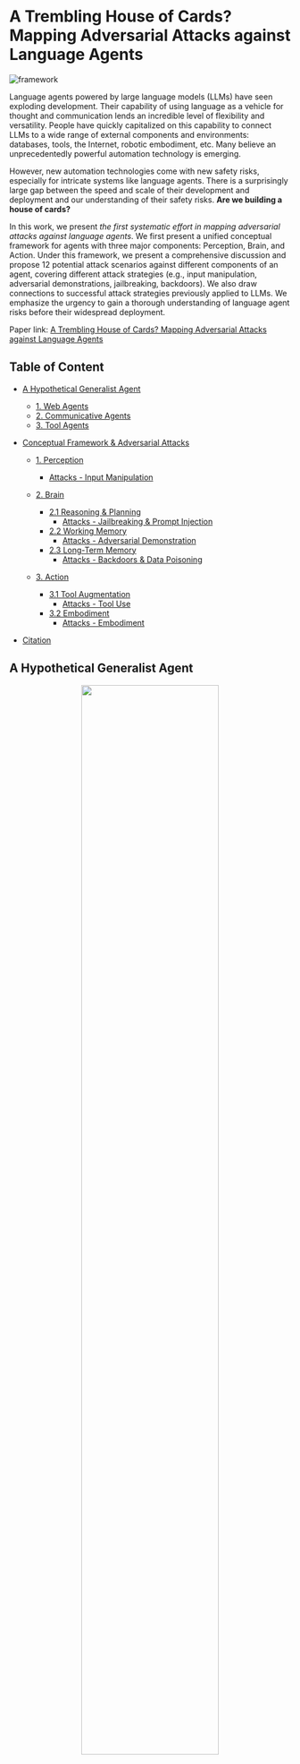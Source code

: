 # A Trembling House of Cards? Mapping Adversarial Attacks against Language Agents

<!-- This is the repo for our paper "[A Trembling House of Cards? Mapping Adversarial Attacks against Language Agents](https://arxiv.org/abs/2402.10196)". Stay tuned! -->

![framework](assets/framework.png)

Language agents powered by large language models (LLMs) have seen exploding development. Their capability of using language as a vehicle for thought and communication lends an incredible level of flexibility and versatility. People have quickly capitalized on this capability to connect LLMs to a wide range of external components and environments: databases, tools, the Internet, robotic embodiment, etc. Many believe an unprecedentedly powerful automation technology is emerging. 

However, new automation technologies come with new safety risks, especially for intricate systems like language agents. There is a surprisingly large gap between the speed and scale of their development and deployment and our understanding of their safety risks. **Are we building a house of cards?** 

In this work, we present *the first systematic effort in mapping adversarial attacks against language agents*. We first present a unified conceptual framework for agents with three major components: Perception, Brain, and Action. Under this framework, we present a comprehensive discussion and propose 12 potential attack scenarios against different components of an agent, covering different attack strategies (e.g., input manipulation, adversarial demonstrations, jailbreaking, backdoors). We also draw connections to successful attack strategies previously applied to LLMs. We emphasize the urgency to gain a thorough understanding of language agent risks before their widespread deployment.

Paper link: [A Trembling House of Cards? Mapping Adversarial Attacks against Language Agents](https://arxiv.org/abs/2402.10196)

## Table of Content
- [A Hypothetical Generalist Agent](#a-hypothetical-generalist-agent)
  - [1. Web Agents](#1-web-agents)
  - [2. Communicative Agents](#2-communicative-agents)
  - [3. Tool Agents](#3-tool-agents)

- [Conceptual Framework & Adversarial Attacks](#conceptual-framework--adversarial-attacks)
  - [1. Perception](#1-perception)
    - [Attacks - Input Manipulation](#attacks---input-manipulation)

  - [2. Brain](#2-brain)
    - [2.1 Reasoning & Planning](#21-reasoning--planning)
      - [Attacks - Jailbreaking & Prompt Injection](#attacks---jailbreaking--prompt-injection)
    - [2.2 Working Memory](#22-working-memory)
      - [Attacks - Adversarial Demonstration](#attacks---adversarial-demonstration)
    - [2.3 Long-Term Memory](#23-long-term-memory)
      - [Attacks - Backdoors & Data Poisoning](#attacks---backdoors--data-poisoning)

  - [3. Action](#action)
    - [3.1 Tool Augmentation](#31-tool-augmentation)
      - [Attacks - Tool Use](#attacks---tool-use)
    - [3.2 Embodiment](#32-embodiment)
      - [Attacks - Embodiment](#attacks---embodiment)

- [Citation](#citation)

## A Hypothetical Generalist Agent

<!-- ![example agent](assets/running_agent.png) -->

<div align=center><img src="./assets/running_agent.png" width="70%" /></div>

We introduce **ULTRON**, a hypothetical language agent designed as a versatile assistant capable of performing complex tasks in both virtual and physical environments. It represents our envisioned agent that could be made possible in the future, drawing upon the development of various types of agents, including Web Agents, Communicative Agents, and Tool Agents. ULTRON integrates the functionalities from these agent categories, including web navigation, chat interaction, and external tool utilization. Below, we compile an overview of relevant work for each agent category.

### 1. Web Agents

- **Webgpt: Browser-assisted question-answering with human feedback** [[paper](https://arxiv.org/abs/2112.09332)]

  *Reiichiro Nakano, Jacob Hilton, Suchir Balaji, Jeff Wu, Long Ouyang, Christina Kim, Christopher Hesse, Shantanu Jain, Vineet Kosaraju, William Saunders, et al. 2021.*

- **Webshop: Towards scalable real-world web interaction with grounded language agents** [[paper](https://proceedings.neurips.cc/paper_files/paper/2022/hash/82ad13ec01f9fe44c01cb91814fd7b8c-Abstract-Conference.html)]

  *Shunyu Yao, Howard Chen, John Yang, and Karthik Narasimhan. 2022.*

- **Mind2web: Towards a generalist agent for the web** [[paper](http://arxiv.org/abs/2306.06070)]

  *Xiang Deng, Yu Gu, Boyuan Zheng, Shijie Chen, Samuel Stevens, Boshi Wang, Huan Sun, and Yu Su. 2023.*

- **Webarena: A realistic web environment for building autonomous agents** [[paper](https://arxiv.org/abs/2307.13854)]

  *Shuyan Zhou, Frank F Xu, Hao Zhu, Xuhui Zhou, Robert Lo, Abishek Sridhar, Xianyi Cheng, Yonatan Bisk, Daniel Fried, Uri Alon, et al. 2023.*

- **Multimodal web navigation with instruction-finetuned foundation models** [[paper](https://arxiv.org/abs/2305.11854)]

  *Hiroki Furuta, Ofir Nachum, Kuang-Huei Lee, Yutaka Matsuo, Shixiang Shane Gu, and Izzeddin Gur. 2023b.*


- **Pix2struct: Screenshot parsing as pretraining for visual language understanding** [[paper](https://arxiv.org/abs/2210.03347)]

  *Kenton Lee, Mandar Joshi, Iulia Raluca Turc, Hexiang Hu, Fangyu Liu, Julian Martin Eisenschlos, Urvashi Khandelwal, Peter Shaw, Ming-Wei Chang, and Kristina Toutanova. 2023.*


- **From pixels to ui actions: Learning to follow instructions via graphical user interfaces** [[paper](https://arxiv.org/abs/2306.00245)]

  *Peter Shaw, Mandar Joshi, James Cohan, Jonathan Berant, Panupong Pasupat, Hexiang Hu, Urvashi Khandelwal, Kenton Lee, and Kristina Toutanova. 2023.*

### 2. Communicative Agents

- **Babyagi: A website for advanced chat-based language models** [[Link](https://github.com/yoheinakajima/babyagi)]

  *Nakajima, Yohei. 2023.*


- **Camel: Communicative agents for "mind" exploration of large scale language model society** [[paper](https://arxiv.org/abs/2303.17760)]

  *Guohao Li, Hasan Abed Al Kader Hammoud, Hani Itani, Dmitrii Khizbullin, and Bernard Ghanem. 2023a.*


- **Metagpt: Meta programming for a multi-agent collaborative framework** [[paper](https://arxiv.org/abs/2308.00352)]

  *Sirui Hong, Mingchen Zhuge, Jonathan Chen, Xiawu Zheng, Yuheng Cheng, Ceyao Zhang, Jinlin Wang, Zili Wang, Steven Ka Shing Yau, Zijuan Lin, Liyang Zhou, Chenyu Ran, Lingfeng Xiao, Chenglin Wu, and Jürgen Schmidhuber. 2023.*

- **Communicative agents for software development** [[paper](https://arxiv.org/abs/2307.07924)]

  *Chen Qian, Xin Cong, Wei Liu, Cheng Yang, Weize Chen, Yusheng Su, Yufan Dang, Jiahao Li, Juyuan Xu, Dahai Li, Zhiyuan Liu, and Maosong Sun. 2023.*


- **Self-collaboration code generation via chatgpt** [[paper](https://arxiv.org/abs/2304.07590)]

  *Yihong Dong, Xue Jiang, Zhi Jin, and Ge Li. 2023.*


- **Autogen: Enabling next-gen llm applications via multi-agent conversation framework** [[paper](https://arxiv.org/abs/2308.08155)]

  *Qingyun Wu, Gagan Bansal, Jieyu Zhang, Yiran Wu, Shaokun Zhang, Erkang Zhu, Beibin Li, Li Jiang, Xiaoyun Zhang, and Chi Wang. 2023.*


### 3. Tool Agents

- **Tool learning with foundation models** [[paper](https://arxiv.org/abs/2304.08354)]

  *Yujia Qin, Shengding Hu, Yankai Lin, Weize Chen, Ning Ding, Ganqu Cui, Zheni Zeng, Yufei Huang, Chaojun Xiao, Chi Han, Yi Ren Fung, Yusheng Su, Huadong Wang, Cheng Qian, Runchu Tian, Kunlun Zhu, Shihao Liang, Xingyu Shen, Bokai Xu, Zhen Zhang, Yining Ye, Bowen Li, Ziwei Tang, Jing Yi, Yuzhang Zhu, Zhenning Dai, Lan Yan, Xin Cong, Yaxi Lu, Weilin Zhao, Yuxiang Huang, Junxi Yan, Xu Han, Xian Sun, Dahai Li, Jason Phang, Cheng Yang, Tongshuang Wu, Heng Ji, Zhiyuan Liu, and Maosong Sun. 2023a.*


- **Mrkl systems: A modular, neuro-symbolic architecture that combines large language models, external knowledge sources and discrete reasoning** [[paper](https://arxiv.org/abs/2205.00445)]

  *Ehud Karpas, Omri Abend, Yonatan Belinkov, Barak Lenz, Opher Lieber, Nir Ratner, Yoav Shoham, Hofit Bata, Yoav Levine, Kevin Leyton-Brown, et al. 2022.*

- **Talm: Tool augmented language models** [[paper](https://arxiv.org/abs/2205.12255)]

  *Aaron Parisi, Yao Zhao, and Noah Fiedel. 2022.*


- **Toolformer: Language models can teach themselves to use tools** [[paper](https://arxiv.org/abs/2302.04761)]

  *Timo Schick, Jane Dwivedi-Yu, Roberto Dessì, Roberta Raileanu, Maria Lomeli, Luke Zettlemoyer, Nicola Cancedda, and Thomas Scialom. 2023.*


- **Gorilla: Large language model connected with massive apis** [[paper](https://arxiv.org/abs/2305.15334)]

  *Shishir G. Patil, Tianjun Zhang, Xin Wang, and Joseph E. Gonzalez. 2023.*

- **Restgpt: Connecting large language models with real-world restful apis** [[paper](https://arxiv.org/abs/2306.06624)]

  *Yifan Song, Weimin Xiong, Dawei Zhu, Wenhao Wu, Han Qian, Mingbo Song, Hailiang Huang, Cheng Li, Ke Wang, Rong Yao, Ye Tian, and Sujian Li. 2023.*

- **Tptu: Large language model-based ai agents for task planning and tool usage** [[paper](https://arxiv.org/abs/2308.03427)]

  *Jingqing Ruan, Yihong Chen, Bin Zhang, Zhiwei Xu, Tianpeng Bao, Guoqing Du, Shiwei Shi, Hangyu Mao, Ziyue Li, Xingyu Zeng, and Rui Zhao. 2023a.*


- **Tptu-v2: Boosting task planning and tool usage of large language model-based agents in real-world systems.** [[paper](https://arxiv.org/abs/2311.11315)]

  *Yilun Kong, Jingqing Ruan, Yihong Chen, Bin Zhang, Tianpeng Bao, Shiwei Shi, Guoqing Du, Xiaoru Hu, Hangyu Mao, Ziyue Li, Xingyu Zeng, and Rui Zhao. 2023.*



## Conceptual Framework & Adversarial Attacks

Under the presented conceptual framework for language agent, we compile the relevant adversarial attacks against different components of an agent, to substantiate the discussions on 12 attack scenarios proposed in our paper. It covers different attack strategies such as input manipulation, adversarial demonstrations, jailbreaking, backdoors, etc.

### 1. Perception

##### Attacks - Input Manipulation

- **Universal and transferable adversarial attacks on aligned language models** [[paper](https://arxiv.org/abs/2307.15043)]

  *Andy Zou, Zifan Wang, J Zico Kolter, and Matt Fredrikson. 2023.*


- **Hard prompts made easy: Gradient-based discrete optimization for prompt tuning and discovery** [[paper](https://arxiv.org/abs/2302.03668)]

  *Yuxin Wen, Neel Jain, John Kirchenbauer, Micah Gold- blum, Jonas Geiping, and Tom Goldstein. 2023.*


- **Are aligned neural networks adversarially aligned?** [[paper](https://arxiv.org/abs/2306.15447)]

  *Nicholas Carlini, Milad Nasr, Christopher A ChoquetteChoo, Matthew Jagielski, Irena Gao, Anas Awadalla, Pang Wei Koh, Daphne Ippolito, Katherine Lee, Florian Tramer, et al. 2023.*


- **Jailbreak in pieces: Compositional adversarial attacks on multi-modal language models** [[paper](https://arxiv.org/abs/2307.14539)]

  *Erfan Shayegani, Yue Dong, and Nael Abu-Ghazaleh. 2023.*


- **Abusing images and sounds for indirect instruction injection in multi-modal llms** [[paper](https://arxiv.org/abs/2307.10490)]

  *Eugene Bagdasaryan, Tsung-Yin Hsieh, Ben Nassi, and Vitaly Shmatikov. 2023.*


- **Visual adversarial examples jailbreak aligned large language models.** [[paper](https://arxiv.org/abs/2306.13213)]

  *Xiangyu Qi, Kaixuan Huang, Ashwinee Panda, Mengdi Wang, and Prateek Mittal. 2023.*


### 2. Brain

#### 2.1 Reasoning & Planning

##### Attacks - Jailbreaking & Prompt Injection

- **Ignore previous prompt: Attack techniques for language models** [[paper](https://arxiv.org/abs/2211.09527)]

  *Fábio Perez and Ian Ribeiro. 2022.*

- **Not what you’ve signed up for: Compromising real-world llm-integrated applications with indirect prompt injection** [[paper](https://arxiv.org/abs/2302.12173)]

  *Sahar Abdelnabi, Kai Greshake, Shailesh Mishra, Christoph Endres, Thorsten Holz, and Mario Fritz. 2023.*

- **How to jailbreak chatgpt** [[Link](https://watcher.guru/news/how-to-jailbreak-chatgpt)]

  *Lavina Daryanani. 2023.*

- **Gptfuzzer: Red teaming large language models with auto-generated jailbreak prompts** [[paper](https://arxiv.org/abs/2309.10253)]

  *Jiahao Yu, Xingwei Lin, Zheng Yu, and Xinyu Xing. 2023.*

- **Prompt packer: Deceiving llms through compositional instruction with hidden attacks** [[paper](https://arxiv.org/abs/2310.10077)]

  *Shuyu Jiang, Xingshu Chen, and Rui Tang. 2023.*

- **Low-resource languages jailbreak gpt-4** [[paper](https://arxiv.org/abs/2310.02446)]

  *Zheng-Xin Yong, Cristina Menghini, and Stephen H. Bach. 2023.*

- **Evil geniuses: Delving into the safety of llm-based agents** [[paper](https://arxiv.org/abs/2311.11855)]

  *Yu Tian, Xiao Yang, Jingyuan Zhang, Yinpeng Dong, and Hang Su. 2023.*

- **Psysafe: A comprehensive framework for psychological-based attack, defense, and evaluation of multi-agent system safety** [[paper](https://arxiv.org/abs/2401.11880)]

  *Zaibin Zhang, Yongting Zhang, Lijun Li, Hongzhi Gao, Lijun Wang, Huchuan Lu, Feng Zhao, Yu Qiao, and Jing Shao. 2024.*

- **How Johnny Can Persuade LLMs to Jailbreak Them: Rethinking Persuasion to Challenge AI Safety by Humanizing LLMs** [[paper](http://arxiv.org/abs/2401.06373)]

  *Yi Zeng, Hongpeng Lin, Jingwen Zhang, Diyi Yang, Ruoxi Jia, and Weiyan Shi. 2024.*


#### 2.2 Working Memory

##### Attacks - Adversarial Demonstration

- **Adversarial demonstration attacks on large language models** [[paper](https://arxiv.org/abs/2305.14950)]

  *Jiongxiao Wang, Zichen Liu, Keun Hee Park, Zhuojun Jiang, Zhaoheng Zheng, Zhuofeng Wu, Muhao Chen, and Chaowei Xiao. 2023c.*

- **Jailbreak and guard aligned language models with only few in-context demonstrations** [[paper](https://arxiv.org/abs/2310.06387)]

  *Zeming Wei, Yifei Wang, and Yisen Wang. 2023b.*

- **How trustworthy are open-source llms? an assessment under malicious demonstrations shows their vulnerabilities** [[paper](https://arxiv.org/abs/2311.09447)]

  *Lingbo Mo, Boshi Wang, Muhao Chen, and Huan Sun. 2023.*

- **Large language models can be guided to evade ai-generated text detection** [[paper](https://arxiv.org/abs/2305.10847)]

  *Ning Lu, Shengcai Liu, Rui He, Qi Wang, Yew-Soon Ong, and Ke Tang. 2023.*

- **Universal vulnerabilities in large language models: In-context learning backdoor attacks.** [[paper](https://arxiv.org/abs/2401.05949)]

  *Shuai Zhao, Meihuizi Jia, Luu Anh Tuan, and Jinming Wen. 2024.*


#### 2.1 Long-Term Memory

##### Attacks - Backdoors & Data Poisoning

- **Blind backdoors in deep learning models** [[paper](https://arxiv.org/abs/2005.03823)]

  *Eugene Bagdasaryan and Vitaly Shmatikov. 2021.*

- **Backdoor learning: A survey** [[paper](https://arxiv.org/abs/2007.08745)]

  *Yiming Li, Yong Jiang, Zhifeng Li, and Shu-Tao Xia. 2022.*

- **On the exploitability of instruction tuning** [[paper](https://arxiv.org/abs/2306.17194)]

  *Manli Shu, Jiongxiao Wang, Chen Zhu, Jonas Geiping, Chaowei Xiao, and Tom Goldstein. 2023.*

- **Poisoning language models during instruction tuning** [[paper](https://arxiv.org/abs/2305.00944)]

  *Alexander Wan, Eric Wallace, Sheng Shen, and Dan Klein. 2023.*

- **BITE: Textual backdoor attacks with iterative trigger injection** [[paper](https://arxiv.org/abs/2205.12700)]

  *Jun Yan, Vansh Gupta, and Xiang Ren. 2023a.*

- **Backdoor learning on sequence to sequence models** [[paper](https://arxiv.org/abs/2305.02424)]

  *Lichang Chen, Minhao Cheng, and Heng Huang. 2023.*

- **Instructions as backdoors: Backdoor vulnerabilities of instruction tuning for large language models** [[paper](https://arxiv.org/abs/2305.14710)]

  *Jiashu Xu, Mingyu Derek Ma, Fei Wang, Chaowei Xiao, and Muhao Chen. 2023.*


- **Backdoor attacks and countermeasures in natural language processing models: A comprehensive security review** [[paper](https://arxiv.org/abs/2309.06055)]

  *Pengzhou Cheng, Zongru Wu, Wei Du, and Gongshen Liu. 2023.*

- **Badchain: Backdoor chain-of-thought prompting for large language models** [[paper](https://arxiv.org/abs/2401.12242)]

  *Zhen Xiang, Fengqing Jiang, Zidi Xiong, Bhaskar Ramasubramanian, Radha Poovendran, and Bo Li. 2024.*

### 3. Action

#### 3.1 Tool Augmentation

##### Attacks - Tool Use

- **Identifying the risks of lm agents with an lm-emulated sandbox** [[paper](https://arxiv.org/abs/2309.15817)]

  *Yangjun Ruan, Honghua Dong, Andrew Wang, Silviu Pitis, Yongchao Zhou, Jimmy Ba, Yann Dubois, Chris J. Maddison, and Tatsunori Hashimoto. 2023b.*

- **R-judge: Benchmarking safety risk awareness for llm agents** [[paper](https://arxiv.org/abs/2401.10019)]

  *Tongxin Yuan, Zhiwei He, Lingzhong Dong, Yiming Wang, Ruijie Zhao, Tian Xia, Lizhen Xu, Binglin Zhou, Fangqi Li, Zhuosheng Zhang, Rui Wang, and Gongshen Liu. 2024.*

- **Adaptive chameleon or stubborn sloth: Unraveling the behavior of large language models in knowledge conflicts** [[paper](https://arxiv.org/abs/2305.13300)]

  *Jian Xie, Kai Zhang, Jiangjie Chen, Renze Lou, and Yu Su. 2023.*

- **Empirical evaluation of api usability and security** [[Link](https://insights.sei.cmu.edu/blog/empirical-evaluation-of-api-usability-and-security/)]

  *Sam Weber. 2016.*

- **Advanced api security** [[paper](https://link.springer.com/book/10.1007/978-1-4842-2050-4)]

  *Prabath Siriwardena. 2014.*


#### 3.2 Embodiment

##### Attacks - Embodiment

- **Universal adversarial perturbations** [[paper](https://arxiv.org/abs/1610.08401)]

  *Seyed-Mohsen Moosavi-Dezfooli, Alhussein Fawzi, Omar Fawzi, and Pascal Frossard. 2017.*

- **Spatiotemporal attacks for embodied agents** [[paper](https://arxiv.org/abs/2005.09161)]

  *Aishan Liu, Tairan Huang, Xianglong Liu, Yitao Xu, Yuqing Ma, Xinyun Chen, Stephen J Maybank, and Dacheng Tao. 2020.*

- **Consistent attack: Universal adversarial perturbation on embodied vision navigation** [[paper](https://arxiv.org/abs/2206.05751)]

  *Chengyang Ying, You Qiaoben, Xinning Zhou, Hang Su, Wenbo Ding, and Jianyong Ai. 2023.*

## Citation
```
@misc{mo2024trembling,
      title={A Trembling House of Cards? Mapping Adversarial Attacks against Language Agents}, 
      author={Lingbo Mo and Zeyi Liao and Boyuan Zheng and Yu Su and Chaowei Xiao and Huan Sun},
      year={2024},
      eprint={2402.10196},
      archivePrefix={arXiv},
      primaryClass={cs.CL}
}
```
